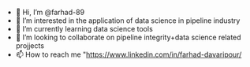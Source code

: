 - 👋 Hi, I’m @farhad-89
- 👀 I’m interested in the application of data science in pipeline industry
- 🌱 I’m currently learning data science tools
- 💞️ I’m looking to collaborate on pipeline integrity+data science related projjects
- 📫 How to reach me "https://www.linkedin.com/in/farhad-davaripour/

<!---
farhad-89/farhad-89 is a ✨ special ✨ repository because its `README.md` (this file) appears on your GitHub profile.
You can click the Preview link to take a look at your changes.
--->
